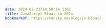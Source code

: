 ```yaml
---
date: 2024-02-23T14:50:14.116Z
title: JavaScript Bloat in 2024
bookmarkOf: https://tonsky.me/blog/js-bloat/
---
```

